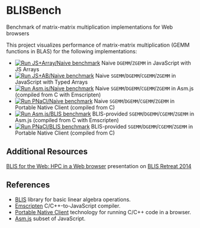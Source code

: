 BLISBench
=========

Benchmark of matrix-matrix multiplication implementations for Web browsers

This project visualizes performance of matrix-matrix multiplication (GEMM functions in BLAS) for the following implementations:

- [![Run JS+Array/Naive benchmark](http://img.shields.io/badge/JS%2BArray%2FNaive-run-green.svg)](https://maratyszcza.github.io/blis-bench/js-naive.html) Naive `DGEMM`/`ZGEMM` in JavaScript with JS Arrays
- [![Run JS+AB/Naive benchmark](http://img.shields.io/badge/JS%2BAB%2FNaive-run-green.svg)](https://maratyszcza.github.io/blis-bench/jsab-naive.html) Naive `SGEMM`/`DGEMM`/`CGEMM`/`ZGEMM` in JavaScript with Typed Arrays
- [![Run Asm.js/Naive benchmark](http://img.shields.io/badge/Asm.js%2FNaive-run-green.svg)](https://maratyszcza.github.io/blis-bench/asmjs-naive.html) Naive `SGEMM`/`DGEMM`/`CGEMM`/`ZGEMM` in Asm.js (compiled from C with Emscripten)
- [![Run PNaCl/Naive benchmark](http://img.shields.io/badge/PNaCl%2FNaive-run-green.svg)](https://maratyszcza.github.io/blis-bench/pnacl-naive.html) Naive `SGEMM`/`DGEMM`/`CGEMM`/`ZGEMM` in Portable Native Client (compiled from C)
- [![Run Asm.js/BLIS benchmark](http://img.shields.io/badge/Asm.js%2FBLIS-run-green.svg)](https://maratyszcza.github.io/blis-bench/asmjs-blis.html) BLIS-provided `SGEMM`/`DGEMM`/`CGEMM`/`ZGEMM` in Asm.js (compiled from C with Emscripten)
- [![Run PNaCl/BLIS benchmark](http://img.shields.io/badge/PNaCl%2FBLIS-run-green.svg)](https://maratyszcza.github.io/blis-bench/pnacl-blis.html) BLIS-provided `SGEMM`/`DGEMM`/`CGEMM`/`ZGEMM` in Portable Native Client (compiled from C)

Additional Resources
--------------------

[BLIS for the Web: HPC in a Web browser](http://www.cs.utexas.edu/users/flame/BLISRetreat2014/slides/marat-blis-retreat2014/) presentation on [BLIS Retreat 2014](http://www.cs.utexas.edu/users/flame/BLISRetreat2014/)

References
----------

- [BLIS](https://code.google.com/p/blis/) library for basic linear algebra operations.
- [Emscripten](https://github.com/kripken/emscripten) C/C++-to-JavaScript compiler.
- [Portable Native Client](https://developer.chrome.com/native-client) technology for running C/C++ code in a browser.
- [Asm.js](http://asmjs.org) subset of JavaScript.
